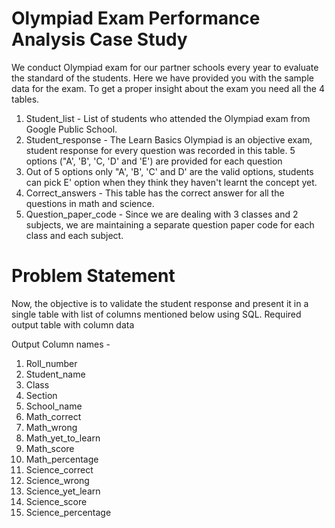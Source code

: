 # Olympiad Exam Performance Analysis Case Study

We conduct Olympiad exam for our partner schools every year to evaluate the standard of the students. Here we have provided you with the sample data for the exam. 
To get a proper insight about the exam you need all the 4 tables.
1. Student_list - List of students who attended the Olympiad exam from Google Public School.
2. Student_response - The Learn Basics Olympiad is an objective exam, student response for every question was recorded in this table. 
   5 options ("A', 'B', 'C, 'D' and 'E') are provided for each question
3. Out of 5 options only "A', 'B', 'C' and D' are the valid options, students can pick E' option when they think they  haven't learnt the concept yet.
3. Correct_answers - This table has the correct answer for all the questions in math and science.
4. Question_paper_code -  Since we are dealing with 3 classes and 2 subjects, we are maintaining a separate question paper code for each class and each subject.

# Problem Statement

Now, the objective is to validate the student response and present it in a single table with list of columns mentioned below using SQL. 
Required output table with column data

Output Column names - 

1. Roll_number
2. Student_name
3. Class
4. Section
5. School_name
6. Math_correct
7. Math_wrong
8. Math_yet_to_learn
9. Math_score
10. Math_percentage
11. Science_correct
12. Science_wrong
13. Science_yet_learn
14. Science_score
15. Science_percentage
